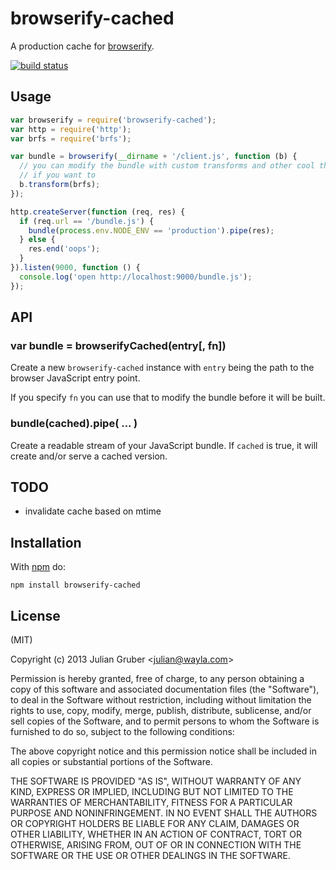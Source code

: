 # browserify-cached

A production cache for
[browserify](https://github.com/substack/node-browserify).

[![build status](https://secure.travis-ci.org/Wayla/browserify-cached.png)](http://travis-ci.org/Wayla/browserify-cached)

## Usage

```js
var browserify = require('browserify-cached');
var http = require('http');
var brfs = require('brfs');

var bundle = browserify(__dirname + '/client.js', function (b) {
  // you can modify the bundle with custom transforms and other cool things
  // if you want to
  b.transform(brfs);
});

http.createServer(function (req, res) {
  if (req.url == '/bundle.js') {
    bundle(process.env.NODE_ENV == 'production').pipe(res);
  } else {
    res.end('oops');
  }
}).listen(9000, function () {
  console.log('open http://localhost:9000/bundle.js');
});
```

## API

### var bundle = browserifyCached(entry[, fn])

Create a new `browserify-cached` instance with `entry` being the path to the
browser JavaScript entry point.

If you specify `fn` you can use that to modify the bundle before it will be
built.

### bundle(cached).pipe( ... )

Create a readable stream of your JavaScript bundle. If `cached` is true, it
will create and/or serve a cached version.

## TODO

* invalidate cache based on mtime

## Installation

With [npm](https://npmjs.org) do:

```
npm install browserify-cached
```

## License

(MIT)

Copyright (c) 2013 Julian Gruber &lt;julian@wayla.com&gt;

Permission is hereby granted, free of charge, to any person obtaining a copy of
this software and associated documentation files (the "Software"), to deal in
the Software without restriction, including without limitation the rights to
use, copy, modify, merge, publish, distribute, sublicense, and/or sell copies
of the Software, and to permit persons to whom the Software is furnished to do
so, subject to the following conditions:

The above copyright notice and this permission notice shall be included in all
copies or substantial portions of the Software.

THE SOFTWARE IS PROVIDED "AS IS", WITHOUT WARRANTY OF ANY KIND, EXPRESS OR
IMPLIED, INCLUDING BUT NOT LIMITED TO THE WARRANTIES OF MERCHANTABILITY,
FITNESS FOR A PARTICULAR PURPOSE AND NONINFRINGEMENT. IN NO EVENT SHALL THE
AUTHORS OR COPYRIGHT HOLDERS BE LIABLE FOR ANY CLAIM, DAMAGES OR OTHER
LIABILITY, WHETHER IN AN ACTION OF CONTRACT, TORT OR OTHERWISE, ARISING FROM,
OUT OF OR IN CONNECTION WITH THE SOFTWARE OR THE USE OR OTHER DEALINGS IN THE
SOFTWARE.
